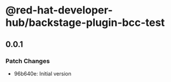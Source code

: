 # @red-hat-developer-hub/backstage-plugin-bcc-test

## 0.0.1

### Patch Changes

- 96b640e: Initial version
